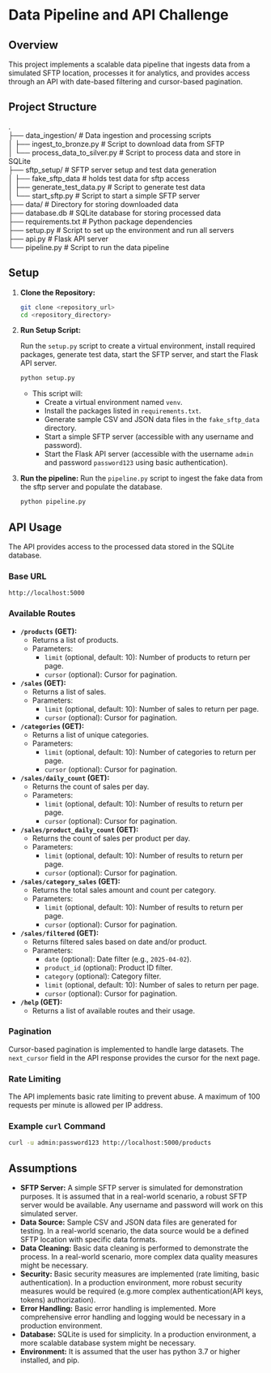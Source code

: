 # Data Pipeline and API Challenge

## Overview

This project implements a scalable data pipeline that ingests data from a simulated SFTP location, processes it for analytics, and provides access through an API with date-based filtering and cursor-based pagination.

## Project Structure

.  
├── data_ingestion/                  # Data ingestion and processing scripts  
│   ├── ingest_to_bronze.py          # Script to download data from SFTP  
│   └── process_data_to_silver.py    # Script to process data and store in SQLite  
├── sftp_setup/                      # SFTP server setup and test data generation  
│   ├── fake_sftp_data               # holds test data for sftp access  
│   ├── generate_test_data.py        # Script to generate test data  
│   └── start_sftp.py                # Script to start a simple SFTP server  
├── data/                            # Directory for storing downloaded data               
├── database.db                      # SQLite database for storing processed data  
├── requirements.txt                 # Python package dependencies  
├── setup.py                         # Script to set up the environment and run all servers  
├── api.py                           # Flask API server  
└── pipeline.py                      # Script to run the data pipeline  


## Setup

1.  **Clone the Repository:**

    ```bash
    git clone <repository_url>
    cd <repository_directory>
    ```

2.  **Run Setup Script:**

    Run the `setup.py` script to create a virtual environment, install required packages, generate test data, start the SFTP server, and start the Flask API server.

    ```bash
    python setup.py
    ```

    * This script will:
        * Create a virtual environment named `venv`.
        * Install the packages listed in `requirements.txt`.
        * Generate sample CSV and JSON data files in the `fake_sftp_data` directory.
        * Start a simple SFTP server (accessible with any username and password).
        * Start the Flask API server (accessible with the username `admin` and password `password123` using basic authentication).

3.  **Run the pipeline:**
    Run the `pipeline.py` script to ingest the fake data from the sftp server and populate the database.

    ```bash
    python pipeline.py
    ```

## API Usage

The API provides access to the processed data stored in the SQLite database.

### Base URL

`http://localhost:5000`

### Available Routes

* **`/products` (GET):**
    * Returns a list of products.
    * Parameters:
        * `limit` (optional, default: 10): Number of products to return per page.
        * `cursor` (optional): Cursor for pagination.
* **`/sales` (GET):**
    * Returns a list of sales.
    * Parameters:
        * `limit` (optional, default: 10): Number of sales to return per page.
        * `cursor` (optional): Cursor for pagination.
* **`/categories` (GET):**
    * Returns a list of unique categories.
    * Parameters:
        * `limit` (optional, default: 10): Number of categories to return per page.
        * `cursor` (optional): Cursor for pagination.
* **`/sales/daily_count` (GET):**
    * Returns the count of sales per day.
    * Parameters:
        * `limit` (optional, default: 10): Number of results to return per page.
        * `cursor` (optional): Cursor for pagination.
* **`/sales/product_daily_count` (GET):**
    * Returns the count of sales per product per day.
    * Parameters:
        * `limit` (optional, default: 10): Number of results to return per page.
        * `cursor` (optional): Cursor for pagination.
* **`/sales/category_sales` (GET):**
    * Returns the total sales amount and count per category.
    * Parameters:
        * `limit` (optional, default: 10): Number of results to return per page.
        * `cursor` (optional): Cursor for pagination.
* **`/sales/filtered` (GET):**
    * Returns filtered sales based on date and/or product.
    * Parameters:
        * `date` (optional): Date filter (e.g., `2025-04-02`).
        * `product_id` (optional): Product ID filter.
        * `category` (optional): Category filter.
        * `limit` (optional, default: 10): Number of sales to return per page.
        * `cursor` (optional): Cursor for pagination.
* **`/help` (GET):**
    * Returns a list of available routes and their usage.

### Pagination

Cursor-based pagination is implemented to handle large datasets. The `next_cursor` field in the API response provides the cursor for the next page.

### Rate Limiting

The API implements basic rate limiting to prevent abuse. A maximum of 100 requests per minute is allowed per IP address.

### Example `curl` Command

```bash
curl -u admin:password123 http://localhost:5000/products
```
## Assumptions

* **SFTP Server:** A simple SFTP server is simulated for demonstration purposes. It is assumed that in a real-world scenario, a robust SFTP server would be available. Any username and password will work on this simulated server.
* **Data Source:** Sample CSV and JSON data files are generated for testing. In a real-world scenario, the data source would be a defined SFTP location with specific data formats.
* **Data Cleaning:** Basic data cleaning is performed to demonstrate the process. In a real-world scenario, more complex data quality measures might be necessary.
* **Security:** Basic security measures are implemented (rate limiting, basic authentication). In a production environment, more robust security measures would be required (e.g.more complex authentication(API keys, tokens) authorization).
* **Error Handling:** Basic error handling is implemented. More comprehensive error handling and logging would be necessary in a production environment.
* **Database:** SQLite is used for simplicity. In a production environment, a more scalable database system might be necessary.
* **Environment:** It is assumed that the user has python 3.7 or higher installed, and pip.
